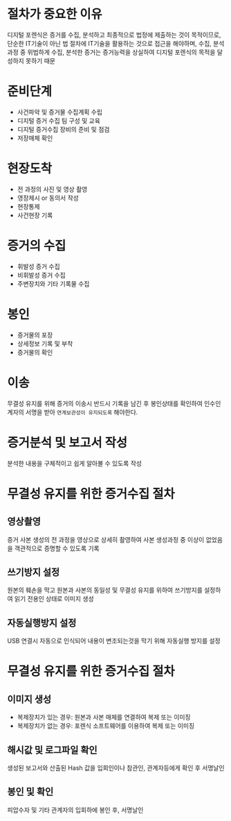 # 절차가 중요한 이유
디지털 포렌식은 증거를 수집, 분석하고
최종적으로 법정에 제출하는 것이 목적이므로,
단순한 IT기술이 아닌 법 절차에 IT기술을 활용하는 것으로 접근을 해야하며,
수집, 분석과정 중 위법하게 수집, 분석한 증거는 증거능력을 상실하여 디지털 포렌식의 목적을 달성하지 못하기 때문

# 준비단계
- 사건파악 및 증거물 수집계획 수립
- 디지털 증거 수집 팀 구성 및 교육
- 디지털 증거수집 장비의 준비 및 점검
- 저장매체 확인

# 현장도착
- 전 과정의 사진 및 영상 촬영
- 영장제시 or 동의서 작성
- 현장통제
- 사건현장 기록

# 증거의 수집
- 휘발성 증거 수집
- 비휘발성 증거 수집
- 주변장치와 기타 기록물 수집

# 봉인
- 증거물의 포장
- 상세정보 기록 및 부착
- 증거물의 확인

# 이송
무결성 유지를 위해 증거의 이송시 반드시 기록을 남긴 후
봉인상태를 확인하여 인수인계자의 서명을 받아
`연계보관성이 유지되도록` 해야한다.

# 증거분석 및 보고서 작성
분석한 내용을 구체적이고 쉽게 알아볼 수 있도록 작성

# 무결성 유지를 위한 증거수집 절차
## 영상촬영
증거 사본 생성의 전 과정을 영상으로 상세히 촬영하여 사본 생성과정 중 이상이 없었음을 객관적으로 증명할 수 있도록 기록
## 쓰기방지 설정
원본의 훼손을 막고 원본과 사본의 동일성 및 무결성 유지를 위하여 쓰기방지를 설정하여 읽기 전용인 상태로 이미지 생성
## 자동실행방지 설정
USB 연결시 자동으로 인식되어 내용이 변조되는것을 막기 위해 자동실행 방지를 설정

# 무결성 유지를 위한 증거수집 절차
## 이미지 생성
- 복제장치가 있는 경우: 원본과 사본 매체를 연결하여 복제 또는 이미징
- 복제장치가 없는 경우: 포렌식 소프트웨어를 이용하여 복제 또는 이미징
## 해시값 및 로그파일 확인
생성된 보고서와 산출된 Hash 값을 입회인이나 참관인, 관계자등에게 확인 후 서명날인
## 봉인 및 확인
피압수자 및 기타 관계자의 입회하에 봉인 후, 서명날인


